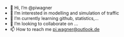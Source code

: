 - 👋 Hi, I’m @piwagner
- 👀 I’m interested in modelling and simulation of traffic
- 🌱 I’m currently learning github, statistics,...
- 💞️ I’m looking to collaborate on ...
- 📫 How to reach me pi.wagner@outlook.de

<!---
piwagner/piwagner is a ✨ special ✨ repository because its `README.md` (this file) appears on your GitHub profile.
You can click the Preview link to take a look at your changes.
--->
